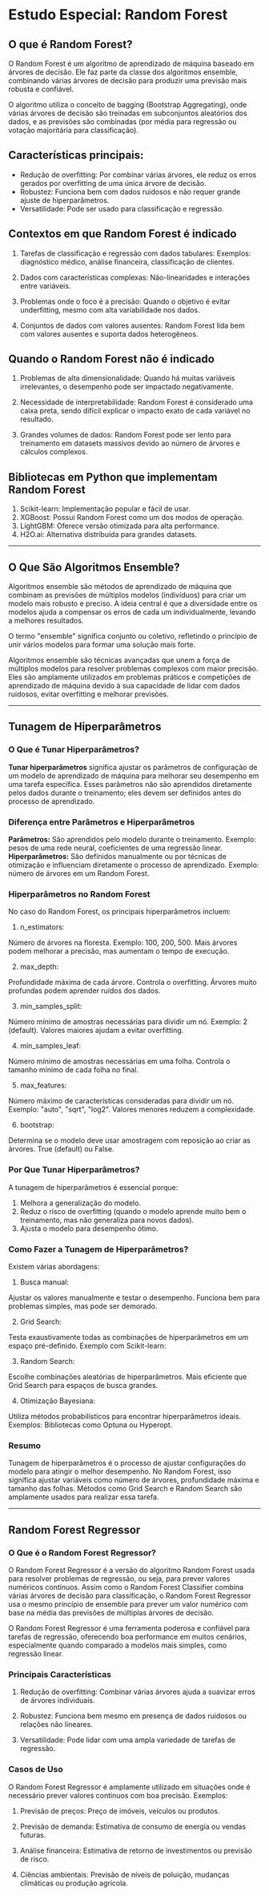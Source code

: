 # Estudo Especial: Random Forest

## O que é Random Forest?

O Random Forest é um algoritmo de aprendizado de máquina baseado em árvores de decisão. Ele faz parte da classe dos algoritmos ensemble, combinando várias árvores de decisão para produzir uma previsão mais robusta e confiável.

O algoritmo utiliza o conceito de bagging (Bootstrap Aggregating), onde várias árvores de decisão são treinadas em subconjuntos aleatórios dos dados, e as previsões são combinadas (por média para regressão ou votação majoritária para classificação).

## Características principais:
- Redução de overfitting: Por combinar várias árvores, ele reduz os erros gerados por overfitting de uma única árvore de decisão.
- Robustez: Funciona bem com dados ruidosos e não requer grande ajuste de hiperparâmetros.
- Versatilidade: Pode ser usado para classificação e regressão.

## Contextos em que Random Forest é indicado
1. Tarefas de classificação e regressão com dados tabulares:
Exemplos: diagnóstico médico, análise financeira, classificação de clientes.

2. Dados com características complexas:
Não-linearidades e interações entre variáveis.

3. Problemas onde o foco é a precisão:
Quando o objetivo é evitar underfitting, mesmo com alta variabilidade nos dados.

4. Conjuntos de dados com valores ausentes:
Random Forest lida bem com valores ausentes e suporta dados heterogêneos.

## Quando o Random Forest não é indicado
1. Problemas de alta dimensionalidade:
Quando há muitas variáveis irrelevantes, o desempenho pode ser impactado negativamente.

2. Necessidade de interpretabilidade:
Random Forest é considerado uma caixa preta, sendo difícil explicar o impacto exato de cada variável no resultado.

3. Grandes volumes de dados:
Random Forest pode ser lento para treinamento em datasets massivos devido ao número de árvores e cálculos complexos.

## Bibliotecas em Python que implementam Random Forest

1. Scikit-learn: Implementação popular e fácil de usar.
2. XGBoost: Possui Random Forest como um dos modos de operação.
3. LightGBM: Oferece versão otimizada para alta performance.
4. H2O.ai: Alternativa distribuída para grandes datasets.

---
## O Que São Algoritmos Ensemble?
Algoritmos ensemble são métodos de aprendizado de máquina que combinam as previsões de múltiplos modelos (indivíduos) para criar um modelo mais robusto e preciso. A ideia central é que a diversidade entre os modelos ajuda a compensar os erros de cada um individualmente, levando a melhores resultados.

O termo "ensemble" significa conjunto ou coletivo, refletindo o princípio de unir vários modelos para formar uma solução mais forte.

Algoritmos ensemble são técnicas avançadas que unem a força de múltiplos modelos para resolver problemas complexos com maior precisão. Eles são amplamente utilizados em problemas práticos e competições de aprendizado de máquina devido à sua capacidade de lidar com dados ruidosos, evitar overfitting e melhorar previsões.

---
## Tunagem de Hiperparâmetros

### O Que é Tunar Hiperparâmetros?

**Tunar hiperparâmetros** significa ajustar os parâmetros de configuração de um modelo de aprendizado de máquina para melhorar seu desempenho em uma tarefa específica. Esses parâmetros não são aprendidos diretamente pelos dados durante o treinamento; eles devem ser definidos antes do processo de aprendizado.

### Diferença entre Parâmetros e Hiperparâmetros
**Parâmetros:** São aprendidos pelo modelo durante o treinamento. 
Exemplo: pesos de uma rede neural, coeficientes de uma regressão linear.
**Hiperparâmetros:** São definidos manualmente ou por técnicas de otimização e influenciam diretamente o processo de aprendizado. Exemplo: número de árvores em um Random Forest.

### Hiperparâmetros no Random Forest
No caso do Random Forest, os principais hiperparâmetros incluem:

1. n_estimators:

Número de árvores na floresta.
Exemplo: 100, 200, 500. Mais árvores podem melhorar a precisão, mas aumentam o tempo de execução.

2. max_depth:

Profundidade máxima de cada árvore.
Controla o overfitting. Árvores muito profundas podem aprender ruídos dos dados.

3. min_samples_split:

Número mínimo de amostras necessárias para dividir um nó.
Exemplo: 2 (default). Valores maiores ajudam a evitar overfitting.

4. min_samples_leaf:

Número mínimo de amostras necessárias em uma folha.
Controla o tamanho mínimo de cada folha no final.

5. max_features:

Número máximo de características consideradas para dividir um nó.
Exemplo: "auto", "sqrt", "log2". Valores menores reduzem a complexidade.

6. bootstrap:

Determina se o modelo deve usar amostragem com reposição ao criar as árvores.
True (default) ou False.


### Por Que Tunar Hiperparâmetros?
A tunagem de hiperparâmetros é essencial porque:

1. Melhora a generalização do modelo.
2. Reduz o risco de overfitting (quando o modelo aprende muito bem o treinamento, mas não generaliza para novos dados).
3. Ajusta o modelo para desempenho ótimo.

### Como Fazer a Tunagem de Hiperparâmetros?
Existem várias abordagens:

1. Busca manual:

Ajustar os valores manualmente e testar o desempenho.
Funciona bem para problemas simples, mas pode ser demorado.

2. Grid Search:

Testa exaustivamente todas as combinações de hiperparâmetros em um espaço pré-definido.
Exemplo com Scikit-learn:

3. Random Search:

Escolhe combinações aleatórias de hiperparâmetros.
Mais eficiente que Grid Search para espaços de busca grandes.

4. Otimização Bayesiana:

Utiliza métodos probabilísticos para encontrar hiperparâmetros ideais.
Exemplos: Bibliotecas como Optuna ou Hyperopt.


### Resumo
Tunagem de hiperparâmetros é o processo de ajustar configurações do modelo para atingir o melhor desempenho. No Random Forest, isso significa ajustar variáveis como número de árvores, profundidade máxima e tamanho das folhas. Métodos como Grid Search e Random Search são amplamente usados para realizar essa tarefa.

---

## Random Forest Regressor

### O Que é o Random Forest Regressor?
O Random Forest Regressor é a versão do algoritmo Random Forest usada para resolver problemas de regressão, ou seja, para prever valores numéricos contínuos. Assim como o Random Forest Classifier combina várias árvores de decisão para classificação, o Random Forest Regressor usa o mesmo princípio de ensemble para prever um valor numérico com base na média das previsões de múltiplas árvores de decisão.

O Random Forest Regressor é uma ferramenta poderosa e confiável para tarefas de regressão, oferecendo boa performance em muitos cenários, especialmente quando comparado a modelos mais simples, como regressão linear.

### Principais Características
1. Redução de overfitting: Combinar várias árvores ajuda a suavizar erros de árvores individuais.

2. Robustez: Funciona bem mesmo em presença de dados ruidosos ou relações não lineares.

3. Versatilidade: Pode lidar com uma ampla variedade de tarefas de regressão.

### Casos de Uso
O Random Forest Regressor é amplamente utilizado em situações onde é necessário prever valores contínuos com boa precisão. Exemplos:

1. Previsão de preços:
Preço de imóveis, veículos ou produtos.

2. Previsão de demanda:
Estimativa de consumo de energia ou vendas futuras.

3. Análise financeira:
Estimativa de retorno de investimentos ou previsão de risco.

4. Ciências ambientais:
Previsão de níveis de poluição, mudanças climáticas ou produção agrícola.


